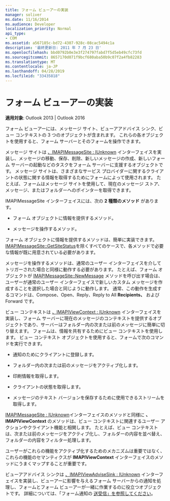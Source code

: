 ```yaml
---
title: フォーム ビューアーの実装
manager: soliver
ms.date: 11/16/2014
ms.audience: Developer
localization_priority: Normal
api_type:
- COM
ms.assetid: a567185c-bd72-4307-928c-08cac5494c1a
description: '最終更新日: 2011 年 7 月 23 日'
ms.openlocfilehash: bbd0792b0e3e3f274797fabd7f5d5eb49cfc73fd
ms.sourcegitcommit: 8657170d071f9bcf680aba50b9c07f2a4fb82283
ms.translationtype: MT
ms.contentlocale: ja-JP
ms.lasthandoff: 04/28/2019
ms.locfileid: "33435818"
---
```

# <a name="implementing-a-form-viewer"></a>フォーム ビューアーの実装

  
  
**適用対象**: Outlook 2013 | Outlook 2016 
  
フォーム ビューアーには、メッセージ サイト、ビューアアドバイス シンク、ビュー コンテキストの 3 つのオブジェクトが含まれます。 これらの各オブジェクトを使用すると、フォーム サーバーとそのフォームを操作できます。
  
メッセージ サイトは [、IMAPIMessageSite : IUnknown](imapimessagesiteiunknown.md) インターフェイスを実装し、メッセージの移動、保存、削除、新しいメッセージの作成、新しいフォーム サーバーの起動などのタスクをフォーム サーバーに支援するオブジェクトです。 メッセージ サイトは、さまざまなサービス プロバイダーに関するクライアントの状態に関する情報を取得するためにフォームによって使用されます。 たとえば、フォームはメッセージ サイトを使用して、現在のメッセージ ストア、メッセージ、またはフォルダーへのポインターを取得できます。 
  
IMAPIMessageSite インターフェイスには、次の **2 種類のメソッド** があります。 
  
- フォーム オブジェクトに情報を提供するメソッド。
    
- メッセージを操作するメソッド。
    
フォーム オブジェクトに情報を提供するメソッドは、簡単に実装できます。 [IMAPIMessageSite::GetSiteStatus](imapimessagesite-getsitestatus.md)を除くすべてのケースで、各メソッドで必要な情報が既に用意されている必要があります。
  
メッセージを操作するメソッドは、通常のユーザー インターフェイスを介してトリガーされた場合と同様に動作する必要があります。 たとえば、フォーム オブジェクトが [IMAPIMessageSite::NewMessage](imapimessagesite-newmessage.md) メソッドを呼び出す場合は、ユーザーが通常のユーザー インターフェイスで新しいカスタム メッセージを作成することを選択した場合と同じように動作します。 通常、この動作を生成するコマンドは、Compose、Open、Reply、Reply to All **Recipients、** および Forward です。    
  
ビュー コンテキストは [、IMAPIViewContext : IUnknown](imapiviewcontextiunknown.md) インターフェイスを実装し、フォーム サーバーに現在のメッセージのコンテキストを提供するオブジェクトであり、サーバーはフォルダー内の次または前のメッセージに簡単に切り替えます。 フォームは、情報を共有するためにビュー コンテキストを使用します。 ビュー コンテキスト オブジェクトを使用すると、フォームで次のコマンドを実行できます。 
  
- 通知のためにクライアントに登録します。
    
- フォルダー内の次または前のメッセージをアクティブ化します。
    
- 印刷情報を取得します。
    
- クライアントの状態を取得します。
    
- メッセージのテキスト バージョンを保存するために使用できるストリームを取得します。
    
[IMAPIMessageSite : IUnknown](imapimessagesiteiunknown.md)インターフェイスのメソッドと同様に **、IMAPIViewContext** のメソッドは、ビュー コンテキストに関連するユーザー アクションやクライアント機能と相関します。 たとえば、ビュー コンテキストは、次または前のメッセージをアクティブ化し、フォルダーの内容を並べ替え、フォルダーの内容をフィルター処理します。 
  
ユーザーがこれらの機能をアクティブ化するためのメカニズムは重要ではなく、これらの機能のセマンティクスが **IMAPIViewContext** インターフェイスのメソッドにうまくマップすることが重要です。 
  
ビューアアドバイス シンクは [、IMAPIViewAdviseSink : IUnknown](imapiviewadvisesinkiunknown.md) インターフェイスを実装し、ビューアーに影響を与えるフォーム サーバーからの通知を処理し、フォームとフォーム ビューアーが一緒に作業するのに役立つオブジェクトです。 詳細については、「フォーム通知の [送受信」を参照してください](sending-and-receiving-form-notifications.md)。 
  

